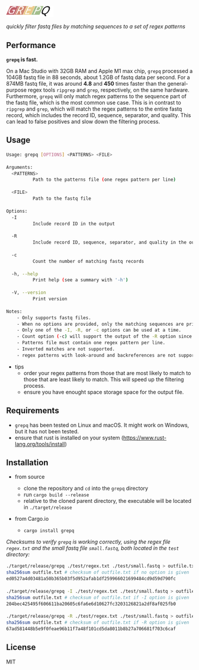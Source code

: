 <img src="src/grepq-icon.svg" width="128" />

_quickly filter fastq files by matching sequences to a set of regex patterns_

## Performance
**`grepq` is fast.**

On a Mac Studio with 32GB RAM and Apple M1 max chip, `grepq` processed a 104GB fastq file in 88 seconds, about 1.2GB of fastq data per second. For a 874MB fastq file, it was around **4.8** and **450** times faster than the general-purpose regex tools `ripgrep` and `grep`, respectively, on the same hardware. Furthermore, `grepq` will only match regex patterns to the sequence part of the fastq file, which is the most common use case. This is in contrast to `ripgrep` and `grep`, which will match the regex patterns to the entire fastq record, which includes the record ID, sequence, separator, and quality. This can lead to false positives and slow down the filtering process.


## Usage
    
```bash
Usage: grepq [OPTIONS] <PATTERNS> <FILE>

Arguments:
  <PATTERNS>
          Path to the patterns file (one regex pattern per line)

  <FILE>
          Path to the fastq file

Options:
  -I
          Include record ID in the output

  -R
          Include record ID, sequence, separator, and quality in the output

  -c
          Count the number of matching fastq records

  -h, --help
          Print help (see a summary with '-h')

  -V, --version
          Print version

Notes:
    - Only supports fastq files.
    - When no options are provided, only the matching sequences are printed.
    - Only one of the -I, -R, or -c options can be used at a time.
    - Count option (-c) will support the output of the -R option since it is in fastq format.
    - Patterns file must contain one regex pattern per line.
    - Inverted matches are not supported.
    - regex patterns with look-around and backreferences are not supported.
```

- tips
    - order your regex patterns from those that are most likely to match to those that are least likely to match. This will speed up the filtering process.
    - ensure you have enought space storage space for the output file.

## Requirements

- `grepq` has been tested on Linux and macOS. It might work on Windows, but it has not been tested.
- ensure that rust is installed on your system (https://www.rust-lang.org/tools/install)

## Installation

- from source
    - clone the repository and `cd` into the `grepq` directory
    - run `cargo build --release`
    - relative to the cloned parent directory, the executable will be located in `./target/release`

- from Cargo.io
    - `cargo install grepq`

_Checksums to verify `grepq` is working correctly, using the regex file `regex.txt` and the small fastq file `small.fastq`, both located in the `test` directory:_

```bash
./target/release/grepq ./test/regex.txt ./test/small.fastq > outfile.txt
sha256sum outfile.txt # checksum of outfile.txt if no option is given
ed0527a4d03481a50b365b03f5d952afab1df259966021699484cd9d59d790fc

./target/release/grepq -I ./test/regex.txt ./test/small.fastq > outfile.txt
sha256sum outfile.txt # checksum of outfile.txt if -I option is given
204bec425495f606611ba20605c6fa6e6d10627fc3203126821a2df8af025fb0

./target/release/grepq -R ./test/regex.txt ./test/small.fastq > outfile.txt
sha256sum outfile.txt # checksum of outfile.txt if -R option is given
67ad581448b5e9f0feae96b11f7a48f101cd5da8011b8b27a706681f703c6caf
```

## License
MIT


